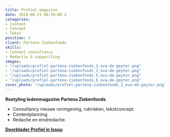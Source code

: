 ```yaml
---
title: Profiel magazine
date: 2018-08-21 08:29:00 Z
categories:
- Content
- Concept
- Tekst
position: 3
client: Partena Ziekenfonds
skills:
- Content consultancy
- Redactie & copywriting
images:
- "/uploads/profiel-partena-ziekenfonds_2_eva-de-geyter.png"
- "/uploads/profiel-partena-ziekenfonds_3_eva-de-geyter.png"
- "/uploads/profiel-partena-ziekenfonds_5_eva-de-geyter.png"
- "/uploads/profiel-partena-ziekenfonds_6_eva-de-geyter.png"
cover_photo: "/uploads/profiel-partena-ziekenfonds_1_eva-de-geyter.png"
---
```


**Restyling ledenmagazine Partena Ziekenfonds**

* Consultancy nieuwe vormgeving, rubrieken, tekstconcept.
* Contentplanning
* Redactie en eindredactie.

[**Doorblader Profiel in Issuu**
](http://issuu.com/partena-ziekenfonds.be/docs/146_partenamag_nl?e=4741781/61948302)